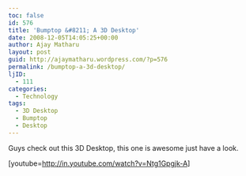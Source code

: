 ```yaml
---
toc: false
id: 576
title: 'Bumptop &#8211; A 3D Desktop'
date: 2008-12-05T14:05:25+00:00
author: Ajay Matharu
layout: post
guid: http://ajaymatharu.wordpress.com/?p=576
permalink: /bumptop-a-3d-desktop/
ljID:
  - 111
categories:
  - Technology
tags:
  - 3D Desktop
  - Bumptop
  - Desktop
---
```

Guys check out this 3D Desktop, this one is awesome just have a look.

[youtube=http://in.youtube.com/watch?v=Ntg1Gpgjk-A]
